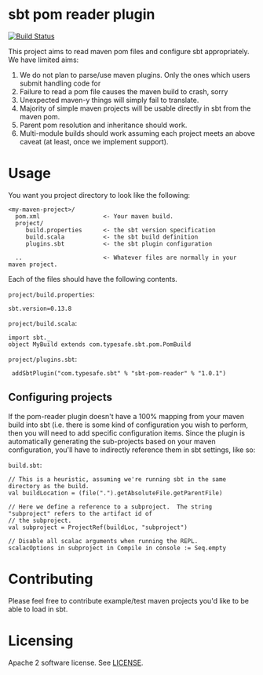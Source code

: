# sbt pom reader plugin

[![Build Status](https://travis-ci.org/sbt/sbt-pom-reader.svg?branch=master)](https://travis-ci.org/sbt/sbt-pom-reader)

This project aims to read maven pom files and configure sbt appropriately.  We have limited aims:

1. We do not plan to parse/use maven plugins.  Only the ones which users submit handling code for
2. Failure to read a pom file causes the maven build to crash, sorry
3. Unexpected maven-y things will simply fail to translate.
4. Majority of simple maven projects will be usable directly in sbt from the maven pom.
5. Parent pom resolution and inheritance should work.
6. Multi-module builds should work assuming each project meets an above caveat (at least, once we implement support).


# Usage

You want you project directory to look like the following:

```
<my-maven-project>/
  pom.xml                  <- Your maven build.
  project/
     build.properties      <- the sbt version specification
     build.scala           <- the sbt build definition
     plugins.sbt           <- the sbt plugin configuration

  ..                       <- Whatever files are normally in your maven project.

```

Each of the files should have the following contents.

`project/build.properties`:

    sbt.version=0.13.8

`project/build.scala`:

    import sbt._
    object MyBuild extends com.typesafe.sbt.pom.PomBuild

`project/plugins.sbt`:

     addSbtPlugin("com.typesafe.sbt" % "sbt-pom-reader" % "1.0.1")
     

## Configuring projects

If the pom-reader plugin doesn't have a 100% mapping from your maven build into sbt (i.e. there is some kind 
of configuration you wish to perform, then you will need to add specific configuration items.  Since the
plugin is automatically generating the sub-projects based on your maven configuration, you'll have to
indirectly reference them in sbt settings, like so:

`build.sbt`:
```
// This is a heuristic, assuming we're running sbt in the same directory as the build.
val buildLocation = (file(".").getAbsoluteFile.getParentFile)

// Here we define a reference to a subproject.  The string "subproject" refers to the artifact id of
// the subproject.
val subproject = ProjectRef(buildLoc, "subproject")

// Disable all scalac arguments when running the REPL.
scalacOptions in subproject in Compile in console := Seq.empty
```

# Contributing

Please feel free to contribute example/test maven projects you'd like to be able to load in sbt.  


# Licensing

Apache 2 software license.  See [LICENSE](LICENSE).



